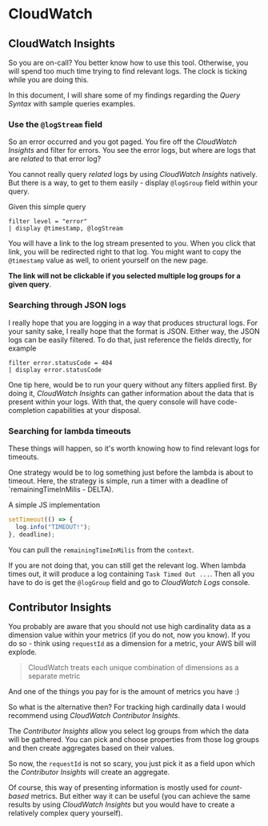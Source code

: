 # CloudWatch

## CloudWatch Insights

So you are on-call? You better know how to use this tool.
Otherwise, you will spend too much time trying to find relevant logs. The clock is ticking while you are doing this.

In this document, I will share some of my findings regarding the _Query Syntax_ with sample queries examples.

### Use the `@logStream` field

So an error occurred and you got paged. You fire off the _CloudWatch Insights_ and filter for errors.
You see the error logs, but where are logs that are _related_ to that error log?

You cannot really query _related_ logs by using _CloudWatch Insights_ natively.
But there is a way, to get to them easily - display `@logGroup` field within your query.

Given this simple query

```shell
filter level = "error"
| display @timestamp, @logStream
```

You will have a link to the log stream presented to you. When you click that link, you will be redirected right to that log.
You might want to copy the `@timestamp` value as well, to orient yourself on the new page.

**The link will not be clickable if you selected multiple log groups for a given query**.

### Searching through JSON logs

I really hope that you are logging in a way that produces structural logs. For your sanity sake, I really hope that the format is JSON.
Either way, the JSON logs can be easily filtered. To do that, just reference the fields directly, for example

```shell
filter error.statusCode = 404
| display error.statusCode
```

One tip here, would be to run your query without any filters applied first. By doing it, _CloudWatch Insights_ can gather
information about the data that is present within your logs. With that, the query console will have code-completion capabilities at your disposal.

### Searching for lambda timeouts

These things will happen, so it's worth knowing how to find relevant logs for timeouts.

One strategy would be to log something just before the lambda is about to timeout.
Here, the strategy is simple, run a timer with a deadline of `remainingTimeInMilis - DELTA).

A simple JS implementation

```js
setTimeout(() => {
  log.info("TIMEOUT!");
}, deadline);
```

You can pull the `remainingTimeInMilis` from the `context`.

If you are not doing that, you can still get the relevant log. When lambda times out, it will produce a log containing `Task Timed Out ...`.
Then all you have to do is get the `@logGroup` field and go to _CloudWatch Logs_ console.

## Contributor Insights

You probably are aware that you should not use high cardinality data as a dimension value within your metrics (if you do not, now you know). If you do so - think using `requestId` as a dimension for a metric, your AWS bill will explode.

> CloudWatch treats each unique combination of dimensions as a separate metric

And one of the things you pay for is the amount of metrics you have :)

So what is the alternative then? For tracking high cardinally data I would recommend using _CloudWatch Contributor Insights_.

The _Contributor Insights_ allow you select log groups from which the data will be gathered.
You can pick and choose properties from those log groups and then create aggregates based on their values.

So now, the `requestId` is not so scary, you just pick it as a field upon which the _Contributor Insights_ will create an aggregate.

Of course, this way of presenting information is mostly used for _count-based_ metrics. But either way it can be useful (you can achieve the same results by using _CloudWatch Insights_ but you would have to create a relatively complex query yourself).

